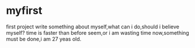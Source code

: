 # myfirst
first project
write something about myself,what can i do,should i believe myself?
time is faster than before seem,or i am wasting time now,something must be done,i am 27 yeas old.
